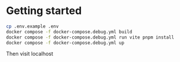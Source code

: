 # Getting started
```sh 
cp .env.example .env
docker compose -f docker-compose.debug.yml build
docker compose -f docker-compose.debug.yml run vite pnpm install
docker compose -f docker-compose.debug.yml up
 ```

 Then visit localhost

 